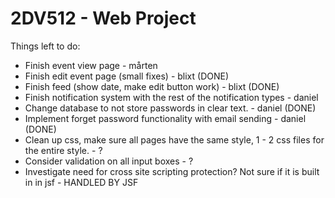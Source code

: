# 2DV512 - Web Project

Things left to do:

- Finish event view page - mårten
- Finish edit event page (small fixes) - blixt (DONE)
- Finish feed (show date, make edit button work) - blixt (DONE)
- Finish notification system with the rest of the notification types - daniel
- Change database to not store passwords in clear text. - daniel (DONE)
- Implement forget password functionality with email sending - daniel (DONE)
- Clean up css, make sure all pages have the same style, 1 - 2 css files for the entire style. - ?
- Consider validation on all input boxes - ?
- Investigate need for cross site scripting protection? Not sure if it is built in in jsf - HANDLED BY JSF
